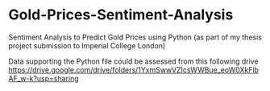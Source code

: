 # Gold-Prices-Sentiment-Analysis
Sentiment Analysis to Predict Gold Prices using Python (as part of my thesis project submission to Imperial College London)


Data supporting the Python file could be assessed from this following drive 
https://drive.google.com/drive/folders/1YxmSwwVZIcsWWBue_eoW0XkFibAF_w-k?usp=sharing
